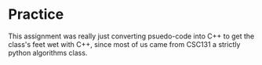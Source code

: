 # Practice

This assignment was really just converting psuedo-code into
C++ to get the class's feet wet with C++, since most of us
came from CSC131 a strictly python algorithms class.
